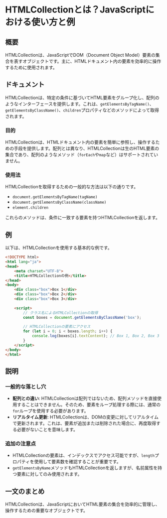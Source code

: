 <!--
Meta Description: # HTMLCollectionとは？JavaScriptにおける使い方と例 ## 概要 HTMLCollectionは、JavaScriptでDOM（Document Object Model）要素の集合を表すオブジェクトです。主に、HTMLドキュメント内の要素を効率的に操作するために使用されます...
Meta Keywords: box, div, htmlcollectionは, document, html
-->

# HTMLCollectionとは？JavaScriptにおける使い方と例

## 概要
HTMLCollectionは、JavaScriptでDOM（Document Object Model）要素の集合を表すオブジェクトです。主に、HTMLドキュメント内の要素を効率的に操作するために使用されます。

## ドキュメント
HTMLCollectionは、特定の条件に基づいてHTML要素をグループ化し、配列のようなインターフェースを提供します。これは、`getElementsByTagName()`、`getElementsByClassName()`、`children`プロパティなどのメソッドによって取得されます。

### 目的
HTMLCollectionは、HTMLドキュメント内の要素を簡単に参照し、操作するための手段を提供します。配列とは異なり、HTMLCollectionは生のHTML要素の集合であり、配列のようなメソッド（`forEach`や`map`など）はサポートされていません。

### 使用法
HTMLCollectionを取得するための一般的な方法は以下の通りです。

- `document.getElementsByTagName(tagName)`
- `document.getElementsByClassName(className)`
- `element.children`

これらのメソッドは、条件に一致する要素を持つHTMLCollectionを返します。

## 例
以下は、HTMLCollectionを使用する基本的な例です。

```html
<!DOCTYPE html>
<html lang="ja">
<head>
    <meta charset="UTF-8">
    <title>HTMLCollectionの例</title>
</head>
<body>
    <div class="box">Box 1</div>
    <div class="box">Box 2</div>
    <div class="box">Box 3</div>
    
    <script>
        // クラス名によるHTMLCollectionの取得
        const boxes = document.getElementsByClassName('box');
        
        // HTMLCollectionの要素にアクセス
        for (let i = 0; i < boxes.length; i++) {
            console.log(boxes[i].textContent); // Box 1, Box 2, Box 3
        }
    </script>
</body>
</html>
```

## 説明
### 一般的な落とし穴
- **配列との違い**: HTMLCollectionは配列ではないため、配列メソッドを直接使用することはできません。そのため、要素をループ処理する際には、通常の`for`ループを使用する必要があります。
- **リアルタイム更新**: HTMLCollectionは、DOMの変更に対してリアルタイムで更新されます。これは、要素が追加または削除された場合に、再度取得する必要がないことを意味します。

### 追加の注意点
- HTMLCollectionの要素は、インデックスでアクセス可能ですが、`length`プロパティを使用して要素数を確認することが重要です。
- `getElementsByName`メソッドもHTMLCollectionを返しますが、名前属性を持つ要素に対してのみ使用されます。

## 一文のまとめ
HTMLCollectionは、JavaScriptにおいてHTML要素の集合を効率的に管理し、操作するための重要なオブジェクトです。